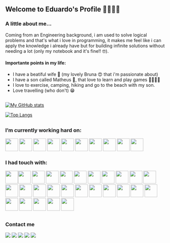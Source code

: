 ## Welcome to Eduardo's Profile 🚀🚀🚀🚀






### A little about me...

  Coming from an Engineering background, i am used to solve logical problems and that's what i love in programming, it makes me feel like i can apply the knowledge i already have but for building infinite  solutions without needing a lot (only my notebook and it's fine!! 🤓).  
 
   #### Importante points in my life:
  * I have a beatiful wife 👩 (my lovely Bruna 😍 that i'm passionate about)
  * I have a son called Matheus 👦, that love to learn and play games 🥰👨‍👩‍👦
  * I love to exercise, camping, hiking and go to the beach with my son. 
  * Love travelling (who don't) 😁

  
 ##
 
 <div>


[![My GitHub stats](https://github-readme-stats.vercel.app/api?username=EDUSSBR&show_icons=true&theme=codeSTACKr&layout=compact&card_width=400px&include_all_commits=true&count_private=true&custom_title=My%20getting%20up%20status..%20%F0%9F%A7%91%E2%80%8D%F0%9F%9A%80)](https://github.com/anuraghazra/github-readme-stats)

[![Top Langs](https://github-readme-stats.vercel.app/api/top-langs/?username=EDUSSBR)](https://github.com/anuraghazra/github-readme-stats)

</div>

##

### I’m currently working hard on:
<div>
<img width=40px height=40px   src="https://cdn.jsdelivr.net/gh/devicons/devicon/icons/javascript/javascript-original.svg" /> 
<img width=40px height=40px   src="https://cdn.jsdelivr.net/gh/devicons/devicon/icons/css3/css3-original-wordmark.svg" /> 
<img width=40px height=40px   src="https://cdn.jsdelivr.net/gh/devicons/devicon/icons/html5/html5-original.svg" />
<img  width=40px height=40px  src="https://cdn.jsdelivr.net/gh/devicons/devicon/icons/react/react-original.svg" />
<img width=40px height=40px   src="https://cdn.jsdelivr.net/gh/devicons/devicon/icons/nextjs/nextjs-original-wordmark.svg" />
<img width=40px height=40px src="https://cdn.jsdelivr.net/gh/devicons/devicon/icons/docker/docker-original-wordmark.svg" />
<img  width=40px height=40px  src="https://cdn.jsdelivr.net/gh/devicons/devicon/icons/git/git-original-wordmark.svg" />
<img width=40px height=40px   src="https://cdn.jsdelivr.net/gh/devicons/devicon/icons/nodejs/nodejs-original-wordmark.svg" /> 
<img  width=40px height=40px  src="https://cdn.jsdelivr.net/gh/devicons/devicon/icons/typescript/typescript-original.svg" />
<img width=40px height=40px src="https://cdn.jsdelivr.net/gh/devicons/devicon/icons/java/java-original-wordmark.svg" />
          
</div>

### I had touch with:
<div>
<img width=40px height=40px  src="https://cdn.jsdelivr.net/gh/devicons/devicon/icons/c/c-original.svg" /><img width=40px height=40px src="https://cdn.jsdelivr.net/gh/devicons/devicon/icons/bootstrap/bootstrap-original-wordmark.svg" />               <img  width=40px height=40px  src="https://cdn.jsdelivr.net/gh/devicons/devicon/icons/eslint/eslint-original.svg" />
            <img width=40px height=40px   src="https://cdn.jsdelivr.net/gh/devicons/devicon/icons/express/express-original-wordmark.svg" /> <img  width=40px height=40px  src="https://cdn.jsdelivr.net/gh/devicons/devicon/icons/figma/figma-original.svg" />
            <img width=40px height=40px   src="https://cdn.jsdelivr.net/gh/devicons/devicon/icons/gitlab/gitlab-original-wordmark.svg" />         
            <img width=40px height=40px   src="https://cdn.jsdelivr.net/gh/devicons/devicon/icons/gimp/gimp-original-wordmark.svg" />          
            <img width=40px height=40px   src="https://cdn.jsdelivr.net/gh/devicons/devicon/icons/graphql/graphql-plain-wordmark.svg" />         
            <img width=40px height=40px   src="https://cdn.jsdelivr.net/gh/devicons/devicon/icons/gulp/gulp-plain.svg" />          
            <img width=40px height=40px   src="https://cdn.jsdelivr.net/gh/devicons/devicon/icons/heroku/heroku-original-wordmark.svg" />
            <img width=40px height=40px   src="https://cdn.jsdelivr.net/gh/devicons/devicon/icons/inkscape/inkscape-original.svg" />
            <img width=40px height=40px   src="https://cdn.jsdelivr.net/gh/devicons/devicon/icons/jest/jest-plain.svg" />          
            <img width=40px height=40px   src="https://cdn.jsdelivr.net/gh/devicons/devicon/icons/linux/linux-original.svg" />          
            <img width=40px height=40px   src="https://cdn.jsdelivr.net/gh/devicons/devicon/icons/mongodb/mongodb-original-wordmark.svg" />       
            <img width=40px height=40px   src="https://cdn.jsdelivr.net/gh/devicons/devicon/icons/mysql/mysql-original-wordmark.svg" />          
            <img width=40px height=40px   src="https://cdn.jsdelivr.net/gh/devicons/devicon/icons/mocha/mocha-plain.svg" />
            <img width=40px height=40px   src="https://cdn.jsdelivr.net/gh/devicons/devicon/icons/npm/npm-original-wordmark.svg" />          
            <img width=40px height=40px   src="https://cdn.jsdelivr.net/gh/devicons/devicon/icons/opengl/opengl-original.svg" />          
            <img width=40px height=40px   src="https://cdn.jsdelivr.net/gh/devicons/devicon/icons/postgresql/postgresql-original-wordmark.svg" /> 
            <img  width=40px height=40px  src="https://cdn.jsdelivr.net/gh/devicons/devicon/icons/python/python-original.svg" />              
            <img  width=40px height=40px  src="https://cdn.jsdelivr.net/gh/devicons/devicon/icons/redux/redux-original.svg" />          
            <img  width=40px height=40px  src="https://cdn.jsdelivr.net/gh/devicons/devicon/icons/sass/sass-original.svg" />          
            <img  width=40px height=40px  src="https://cdn.jsdelivr.net/gh/devicons/devicon/icons/socketio/socketio-original.svg" />          
            <img  width=40px height=40px  src="https://cdn.jsdelivr.net/gh/devicons/devicon/icons/threejs/threejs-original.svg" />         
            <img  width=40px height=40px  src="https://cdn.jsdelivr.net/gh/devicons/devicon/icons/visualstudio/visualstudio-plain-wordmark.svg" />          
            <img  width=40px height=40px  src="https://cdn.jsdelivr.net/gh/devicons/devicon/icons/webpack/webpack-original-wordmark.svg" />       
            <img  width=40px height=40px  src="https://cdn.jsdelivr.net/gh/devicons/devicon/icons/blender/blender-original.svg" />         
</div>       

##

### Contact me
<div> 
  <a href="https://www.instagram.com/bls_dudu/" target="_blank"><img src="https://img.shields.io/badge/-Instagram-%23E4405F?style=for-the-badge&logo=instagram&logoColor=white" target="_blank"></a>
<!--	<a href="#" target="_blank"><img src="https://img.shields.io/badge/Twitch-9146FF?style=for-the-badge&logo=twitch&logoColor=white" target="_blank"></a>-->
 <a href="#" target="_blank"><img src="https://img.shields.io/badge/Discord-7289DA?style=for-the-badge&logo=discord&logoColor=white" target="_blank"></a> 
  <a href = "mailto:bls.dudu@gmail.com"><img src="https://img.shields.io/badge/-Gmail-%23333?style=for-the-badge&logo=gmail&logoColor=white" target="_blank"></a>
  <a href="https://www.linkedin.com/in/eduardo-souto-dos-santos-45b35062/" target="_blank"><img src="https://img.shields.io/badge/-LinkedIn-%230077B5?style=for-the-badge&logo=linkedin&logoColor=white" target="_blank"></a> 
    <a href="https://www.facebook.com/blsdudu/" target="_blank"><img src="https://img.shields.io/badge/Facebook-1877F2?style=for-the-badge&logo=facebook&logoColor=white" target="_blank"></a> 
  
  
  
</div>


<!--
### Some project i've been working on the bootcamp i'm breathing:
Usually we make one per week, so i'll put them here only because it's really what i am studing in the moment.
[![Readme Card](https://github-readme-stats.vercel.app/api/pin/?username=EDUSSBR&repo=projeto8-jogoforca&theme=codeSTACKr&description=test)](https://github.com/EDUSSBR/projeto8-jogoforca)


 [![Readme Card](https://github-readme-stats.vercel.app/api/pin/?username=EDUSSBR&repo=projeto8-jogoforca&theme=ocean_dark)](https://github.com/EDUSSBR/projeto8-jogoforca)
[![Readme Card](https://github-readme-stats.vercel.app/api/pin/?username=EDUSSBR&repo=driven-eats&theme=ocean_dark)](https://github.com/EDUSSBR/driven-eats)
[![Readme Card](https://github-readme-stats.vercel.app/api/pin/?username=EDUSSBR&repo=projeto7-instagramreact&theme=ocean_dark)](https://github.com/EDUSSBR/projeto7-instagramreact)
[![Readme Card](https://github-readme-stats.vercel.app/api/pin/?username=EDUSSBR&repo=projeto5-batepapouol&theme=ocean_dark)](https://github.com/EDUSSBR/projeto5-batepapouol)


<a href="#" target="_blank"><img src="https://img.shields.io/badge/YouTube-FF0000?style=for-the-badge&logo=youtube&logoColor=white" target="_blank"></a>

**EDUSSBR/EDUSSBR** is a ✨ _special_ ✨ repository because its `README.md` (this file) appears on your GitHub profile.

Here are some ideas to get you started:

- 🔭 I’m currently working on ...
- 🌱 I’m currently learning ...
- 👯 I’m looking to collaborate on ...
- 🤔 I’m looking for help with ...
- 💬 Ask me about ...
- 📫 How to reach me: ...
- 😄 Pronouns: ...
- ⚡ Fun fact: ...
-->
